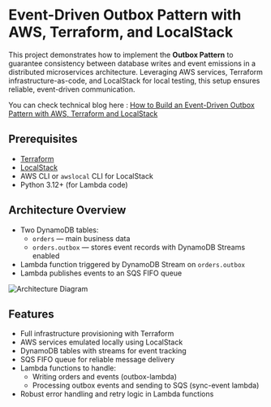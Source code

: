 # Event-Driven Outbox Pattern with AWS, Terraform, and LocalStack

This project demonstrates how to implement the **Outbox Pattern** to guarantee consistency between database writes and event emissions in a distributed microservices architecture. Leveraging AWS services, Terraform infrastructure-as-code, and LocalStack for local testing, this setup ensures reliable, event-driven communication.

You can check technical blog here : [How to Build an Event-Driven Outbox Pattern with AWS, Terraform and LocalStack](https://dev.to/aws-builders/how-to-build-an-event-driven-outbox-pattern-with-aws-terraform-and-localstack-3ie6)

## Prerequisites

- [Terraform](https://www.terraform.io/downloads)
- [LocalStack](https://localstack.cloud/)
- AWS CLI or `awslocal` CLI for LocalStack
- Python 3.12+ (for Lambda code)

## Architecture Overview

- Two DynamoDB tables:
  - `orders` — main business data
  - `orders.outbox` — stores event records with DynamoDB Streams enabled
- Lambda function triggered by DynamoDB Stream on `orders.outbox`
- Lambda publishes events to an SQS FIFO queue

![Architecture Diagram](https://dev-to-uploads.s3.amazonaws.com/uploads/articles/q06mp4kv91v1udphdues.png)

## Features

- Full infrastructure provisioning with Terraform
- AWS services emulated locally using LocalStack
- DynamoDB tables with streams for event tracking
- SQS FIFO queue for reliable message delivery
- Lambda functions to handle:
  - Writing orders and events (outbox-lambda)
  - Processing outbox events and sending to SQS (sync-event lambda)
- Robust error handling and retry logic in Lambda functions